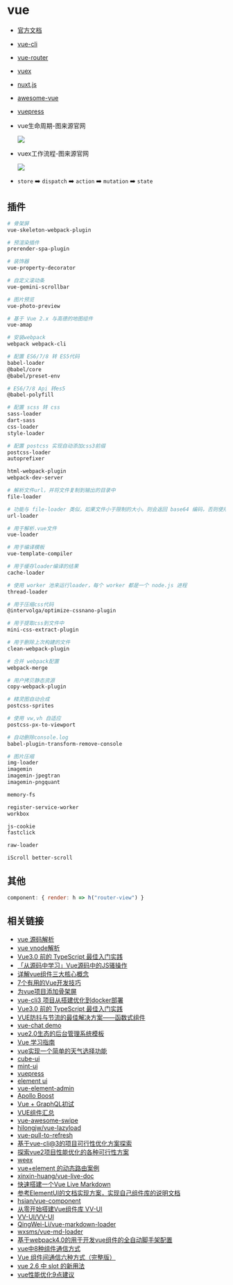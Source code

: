 # vue

- [官方文档](https://cn.vuejs.org/index.html)
- [vue-cli](https://github.com/vuejs/vue-cli)
- [vue-router](https://github.com/vuejs/vue-router)
- [vuex](https://github.com/vuejs/vuex)
- [nuxt.js](https://zh.nuxtjs.org/)
- [awesome-vue](https://github.com/vuejs/awesome-vue)
- [vuepress](https://github.com/vuejs/vuepress)
- vue生命周期-图来源官网

  ![](https://cn.vuejs.org/images/lifecycle.png)

- vuex工作流程-图来源官网

  ![](https://vuex.vuejs.org/vuex.png)

- `store` ➡️ `dispatch` ➡️ `action` ➡️ `mutation` ➡️ `state`

## 插件

```bash
# 骨架屏
vue-skeleton-webpack-plugin

# 预渲染插件
prerender-spa-plugin

# 装饰器
vue-property-decorator

# 自定义滚动条
vue-gemini-scrollbar

# 图片预览
vue-photo-preview

# 基于 Vue 2.x 与高德的地图组件
vue-amap

# 安装webpack
webpack webpack-cli

# 配置 ES6/7/8 转 ES5代码
babel-loader
@babel/core
@babel/preset-env

# ES6/7/8 Api 转es5
@babel-polyfill

# 配置 scss 转 css
sass-loader
dart-sass
css-loader
style-loader

# 配置 postcss 实现自动添加css3前缀
postcss-loader
autoprefixer

html-webpack-plugin
webpack-dev-server

# 解析文件url，并将文件复制到输出的目录中
file-loader

# 功能与 file-loader 类似，如果文件小于限制的大小。则会返回 base64 编码，否则使用 file-loader将文件复制到输出的目录中
url-loader

# 用于解析.vue文件
vue-loader

# 用于编译模板
vue-template-compiler

# 用于缓存loader编译的结果
cache-loader

# 使用 worker 池来运行loader，每个 worker 都是一个 node.js 进程
thread-loader

# 用于压缩css代码
@intervolga/optimize-cssnano-plugin

# 用于提取css到文件中
mini-css-extract-plugin

# 用于删除上次构建的文件
clean-webpack-plugin

# 合并 webpack配置
webpack-merge

# 用户拷贝静态资源
copy-webpack-plugin

# 精灵图自动合成
postcss-sprites

# 使用 vw,vh 自适应
postcss-px-to-viewport

# 自动删除console.log
babel-plugin-transform-remove-console

# 图片压缩
img-loader
imagemin
imagemin-jpegtran
imagemin-pngquant

memory-fs

register-service-worker
workbox

js-cookie
fastclick

raw-loader

iScroll better-scroll
```

## 其他

```js
component: { render: h => h("router-view") }
```

## 相关链接

- [vue 源码解析](https://ustbhuangyi.github.io/vue-analysis/)
- [vue vnode解析](http://hcysun.me/vue-design/zh/)
- [Vue3.0 前的 TypeScript 最佳入门实践](https://juejin.im/post/5d0259f2518825405d15ae62)
- [「从源码中学习」Vue源码中的JS骚操作](https://juejin.im/post/5c73554cf265da2de33f2a32)
- [详解vue组件三大核心概念](https://juejin.im/post/5cef2f5e6fb9a07ea712f41a)
- [7个有用的Vue开发技巧](https://juejin.im/post/5ce3b519f265da1bb31c0d5f?#heading-2)
- [为vue项目添加骨架屏](https://juejin.im/entry/59e425296fb9a0451542ed44)
- [vue-cli3 项目从搭建优化到docker部署](https://juejin.im/post/5c4a6fcd518825469414e062)
- [Vue3.0 前的 TypeScript 最佳入门实践](https://juejin.im/post/5d0259f2518825405d15ae62)
- [VUE防抖与节流的最佳解决方案——函数式组件](https://juejin.im/post/5ce3e400f265da1bab298359)
- [vue-chat demo](https://github.com/microzz/vue-chat)
- [vue2.0生态的后台管理系统模板](https://github.com/lss5270/vue-admin-spa)
- [Vue 学习指南](https://zhuanlan.zhihu.com/p/33642051)
- [vue实现一个简单的天气选择功能](https://github.com/huang303513/NodejsVuePractice)
- [cube-ui](https://github.com/didi/cube-ui)
- [mint-ui](http://mint-ui.github.io/#!/zh-cn)
- [vuepress](https://vuepress.docschina.org/guide/)
- [element ui](https://github.com/ElemeFE/element)
- [vue-element-admin](https://github.com/PanJiaChen/vue-element-admin)
- [Apollo Boost](https://akryum.github.io/vue-apollo/zh-cn/)
- [Vue + GraphQL初试](https://juejin.im/post/5b2640bee51d45588d4d68d2#heading-8)
- [VUE组件汇总](https://juejin.im/post/5af16a2cf265da0b8636353b)
- [vue-awesome-swipe](https://github.com/surmon-china/vue-awesome-swiper)
- [hilongjw/vue-lazyload](https://github.com/hilongjw/vue-lazyload)
- [vue-pull-to-refresh](https://github.com/bajian/vue-pull-to-refresh)
- [基于vue-cli@3的项目可行性优化方案探索](https://github.com/HaoChuan9421/vue-cli3-optimization)
- [探索vue2项目性能优化的各种可行性方案](https://github.com/HaoChuan9421/vue-optimization/tree/master)
- [weex](http://weex.apache.org/cn/)
- [vue+element 的动态路由案例](https://github.com/vkcyan/vue-element-asyncLogin)
- [xinxin-huang/vue-live-doc](https://github.com/xinxin-huang/vue-live-doc)
- [快速搭建一个Vue Live Markdown](https://zhuanlan.zhihu.com/p/34466243)
- [参考ElementUI的文档实现方案，实现自己组件库的说明文档](https://segmentfault.com/a/1190000016342795)
- [hsian/vue-component](https://github.com/hsian/vue-component)
- [从零开始搭建Vue组件库 VV-UI](https://juejin.im/entry/5a06de2151882574d17266b0)
- [VV-UI/VV-UI](https://github.com/VV-UI/VV-UI.git)
- [QingWei-Li/vue-markdown-loader](https://github.com/QingWei-Li/vue-markdown-loader)
- [wxsms/vue-md-loader](https://github.com/wxsms/vue-md-loader)
- [基于webpack4.0的用于开发vue组件的全自动脚手架配置](https://github.com/Richard-Choooou/vue-component-webpack)
- [vue中8种组件通信方式](https://juejin.im/post/5d267dcdf265da1b957081a3)
- [Vue 组件间通信六种方式（完整版）](https://juejin.im/post/5cde0b43f265da03867e78d3)
- [vue 2.6 中 slot 的新用法](https://juejin.im/post/5d23d9ddf265da1bbf6941c9)
- [vue性能优化9点建议](https://juejin.im/post/5da2c5fb6fb9a04de237a996)

